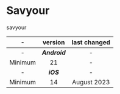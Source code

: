 # Savyour
savyour

-|version|last changed
:-:|:-:|:-:
-|***Android***|-
Minimum|21|-
-|***iOS***|-
Minimum|14| August 2023


